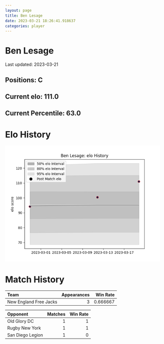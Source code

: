 ```yaml
---  
layout: page  
title: Ben Lesage  
date: 2023-03-21 18:26:41.918637  
categories: player  
---
```

# Ben Lesage


Last updated: 2023-03-21
## Positions: C

## Current elo: 111.0

## Current Percentile: 63.0

# Elo History


![elo history](history_BenLesage.png)
# Match History


| Team                   |   Appearances |   Win Rate |
|:-----------------------|--------------:|-----------:|
| New England Free Jacks |             3 |   0.666667 |

| Opponent         |   Matches |   Win Rate |
|:-----------------|----------:|-----------:|
| Old Glory DC     |         1 |          1 |
| Rugby New York   |         1 |          1 |
| San Diego Legion |         1 |          0 |